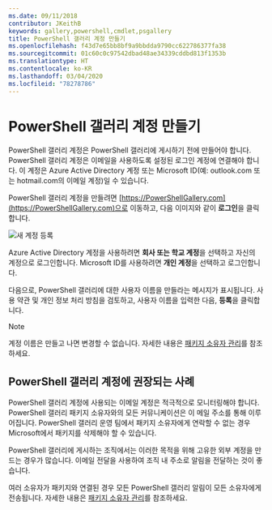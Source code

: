 ```yaml
---
ms.date: 09/11/2018
contributor: JKeithB
keywords: gallery,powershell,cmdlet,psgallery
title: PowerShell 갤러리 계정 만들기
ms.openlocfilehash: f43d7e65bb8bf9a9bbdda9790cc622786377fa38
ms.sourcegitcommit: 01c60c0c97542dbad48ae34339cddbd813f1353b
ms.translationtype: HT
ms.contentlocale: ko-KR
ms.lasthandoff: 03/04/2020
ms.locfileid: "78278786"
---
```

# <a name="creating-a-powershell-gallery-account"></a>PowerShell 갤러리 계정 만들기

PowerShell 갤러리 계정은 PowerShell 갤러리에 게시하기 전에 만들어야 합니다.
PowerShell 갤러리 계정은 이메일을 사용하도록 설정된 로그인 계정에 연결해야 합니다. 이 계정은 Azure Active Directory 계정 또는 Microsoft ID(예: outlook.com 또는 hotmail.com의 이메일 계정)일 수 있습니다.

PowerShell 갤러리 계정을 만들려면 [https://PowerShellGallery.com](https://PowerShellGallery.com)으로 이동하고, 다음 이미지와 같이 **로그인**을 클릭합니다.

![새 계정 등록](media/creating-an-account/CreateAccount-Register.png)

Azure Active Directory 계정을 사용하려면 **회사 또는 학교 계정**을 선택하고 자신의 계정으로 로그인합니다. Microsoft ID를 사용하려면 **개인 계정**을 선택하고 로그인합니다.

다음으로, PowerShell 갤러리에 대한 사용자 이름을 만들라는 메시지가 표시됩니다. 사용 약관 및 개인 정보 처리 방침을 검토하고, 사용자 이름을 입력한 다음, **등록**을 클릭합니다.

> [!NOTE]
> 계정 이름은 만들고 나면 변경할 수 없습니다. 자세한 내용은 [패키지 소유자 관리](managing-package-owners.md)를 참조하세요.

## <a name="recommended-practices-for-powershell-gallery-accounts"></a>PowerShell 갤러리 계정에 권장되는 사례

PowerShell 갤러리 계정에 사용되는 이메일 계정은 적극적으로 모니터링해야 합니다. PowerShell 갤러리 패키지 소유자와의 모든 커뮤니케이션은 이 메일 주소를 통해 이루어집니다. PowerShell 갤러리 운영 팀에서 패키지 소유자에게 연락할 수 없는 경우 Microsoft에서 패키지를 삭제해야 할 수 있습니다.

PowerShell 갤러리에 게시하는 조직에서는 이러한 목적을 위해 고유한 외부 계정을 만드는 경우가 많습니다. 이메일 전달을 사용하여 조직 내 주소로 알림을 전달하는 것이 좋습니다.

여러 소유자가 패키지와 연결된 경우 모든 PowerShell 갤러리 알림이 모든 소유자에게 전송됩니다. 자세한 내용은 [패키지 소유자 관리](managing-package-owners.md)를 참조하세요.
